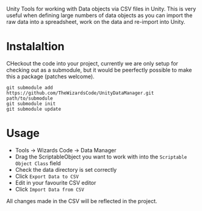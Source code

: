 Unity Tools for working with Data objects via CSV files in Unity. This is very useful when defining large numbers of data objects as you 
can import the raw data into a spreadsheet, work on the data and re-import into Unity.

# Instalaltion

CHeckout the code into your project, currently we are only setup for checking out as a submodule, 
but it would be peerfectly possible to make this a package (patches welcome).

```
git submodule add https://github.com/TheWizardsCode/UnityDataManager.git path/to/submodule
git submodule init
git submodule update
```

# Usage

* Tools -> Wizards Code -> Data Manager
* Drag the ScriptableObject you want to work with into the `Scriptable Object Class` field
* Check the data directory is set correctly
* Click `Export Data to CSV`
* Edit in your favourite CSV editor
* Click `Import Data from CSV`

All changes made in the CSV will be reflected in the project.
